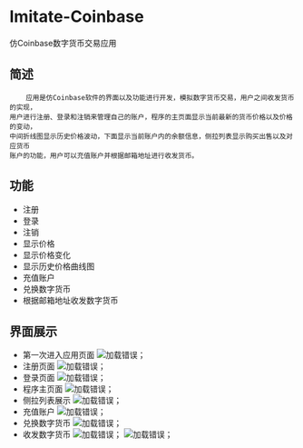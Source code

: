 # Imitate-Coinbase
仿Coinbase数字货币交易应用
## 简述
        应用是仿Coinbase软件的界面以及功能进行开发，模拟数字货币交易，用户之间收发货币的实现，
    用户进行注册、登录和注销来管理自己的账户，程序的主页面显示当前最新的货币价格以及价格的变动，
    中间折线图显示历史价格波动，下面显示当前账户内的余额信息，侧拉列表显示购买出售以及对应货币
    账户的功能，用户可以充值账户并根据邮箱地址进行收发货币。
## 功能
 - 注册
 - 登录
 - 注销
 - 显示价格
 - 显示价格变化
 - 显示历史价格曲线图
 - 充值账户
 - 兑换数字货币
 - 根据邮箱地址收发数字货币
## 界面展示
 - 第一次进入应用页面
 ![加载错误](https://github.com/Daniel087/Imitate-Coinbase/blob/master/images/image1.png)；
 - 注册页面
 ![加载错误](https://github.com/Daniel087/Imitate-Coinbase/blob/master/images/image2.png)；
 - 登录页面
 ![加载错误](https://github.com/Daniel087/Imitate-Coinbase/blob/master/images/image3.png)；
 - 程序主页面
 ![加载错误](https://github.com/Daniel087/Imitate-Coinbase/blob/master/images/image4.png)；
 - 侧拉列表展示
 ![加载错误](https://github.com/Daniel087/Imitate-Coinbase/blob/master/images/image5.png)；
 - 充值账户
 ![加载错误](https://github.com/Daniel087/Imitate-Coinbase/blob/master/images/image6.png)；
 - 兑换数字货币
 ![加载错误](https://github.com/Daniel087/Imitate-Coinbase/blob/master/images/image7.png)；
 - 收发数字货币
 ![加载错误](https://github.com/Daniel087/Imitate-Coinbase/blob/master/images/image8.png)；
 ![加载错误](https://github.com/Daniel087/Imitate-Coinbase/blob/master/images/image9.png)；
